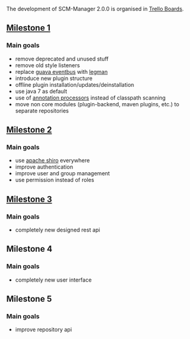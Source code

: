 The development of SCM-Manager 2.0.0 is organised in [Trello Boards](https://trello.com/scmmanager).

## [Milestone 1](https://trello.com/b/oit1MD92/scm-manager-2-0-0-milestone-1) ##

### Main goals ###
* remove deprecated and unused stuff
* remove old style listeners
* replace [guava eventbus](https://code.google.com/p/guava-libraries/wiki/EventBusExplained) with [legman](https://github.com/sdorra/legman)
* introduce new plugin structure
* offline plugin installation/updates/deinstallation
* use java 7 as default
* use of [annotation processors](http://docs.oracle.com/javase/7/docs/api/javax/annotation/processing/Processor.html) instead of classpath scanning
* move non core modules (plugin-backend, maven plugins, etc.) to separate repositories

## [Milestone 2](https://trello.com/b/Afb3hoJ9/scm-manager-2-0-0-milestone-2) ##

### Main goals ###
* use [apache shiro](http://shiro.apache.org/) everywhere
* improve authentication
* improve user and group management
* use permission instead of roles

## [Milestone 3](https://trello.com/b/eLvqTGGe/scm-manager-2-0-0-milestone-3) ##

### Main goals ###
* completely new designed rest api

## Milestone 4 ##

### Main goals ###
* completely new user interface

## Milestone 5 ##

### Main goals ###
* improve repository api